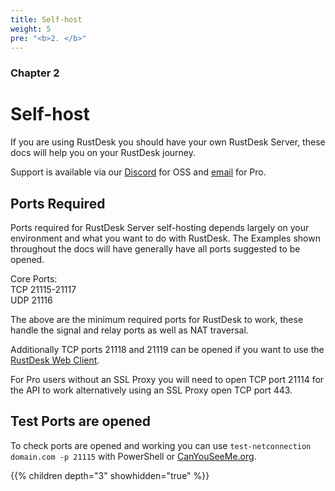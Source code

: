 ```yaml
---
title: Self-host
weight: 5
pre: "<b>2. </b>"
---
```


### Chapter 2

# Self-host

If you are using RustDesk you should have your own RustDesk Server, these docs will help you on your RustDesk journey.

Support is available via our [Discord](https://discord.com/invite/nDceKgxnkV) for OSS and [email](mailto:support@rustdesk.com) for Pro.

## Ports Required

Ports required for RustDesk Server self-hosting depends largely on your environment and what you want to do with RustDesk. The Examples shown throughout the docs will have generally have all ports suggested to be opened.

Core Ports: \
TCP 21115-21117 \
UDP 21116

The above are the minimum required ports for RustDesk to work, these handle the signal and relay ports as well as NAT traversal.

Additionally TCP ports 21118 and 21119 can be opened if you want to use the [RustDesk Web Client](https://rustdesk.com/docs/en/dev/build/web/).

For Pro users without an SSL Proxy you will need to open TCP port 21114 for the API to work alternatively using an SSL Proxy open TCP port 443.

## Test Ports are opened

To check ports are opened and working you can use `test-netconnection domain.com -p 21115` with PowerShell or [CanYouSeeMe.org](https://canyouseeme.org/).

{{% children depth="3" showhidden="true" %}}
